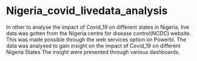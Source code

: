 # Nigeria_covid_livedata_analysis
In other to analyse the impact of Covid_19 on different states in Nigeria,
live data was gotten from the Nigeria centre for disease control(NCDC) website.
This was made possible through the web services option on Powerbi.
The data was analysed to gain insight on the impact of Covid_19 on different Nigeria States
The insight were presented through various dashboards.
